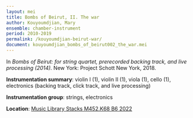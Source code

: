 ```yaml
---
layout: mei
title: Bombs of Beirut, II. The war
author: Kouyoumdjian, Mary
ensemble: chamber-instrument
period: 2010-2019
permalink: /kouyoumdjian-beirut-war/
document: kouyoumdjian_bombs_of_beirut002_the_war.mei
---
```


In *Bombs of Beirut: for string quartet, prerecorded backing track, and live processing (2014).* New York: Project Schott New York, 2018.

**Instrumentation summary**: violin I (1), violin II (1), viola (1), cello (1), electronics (backing track, click track, and live processing)

**Instrumentation group**: strings, electronics

**Location**: <a href="https://tufts.primo.exlibrisgroup.com/permalink/01TUN_INST/1kc9gia/alma991018697966703851" target="_blank">Music Library Stacks M452.K68 B6 2022</a>
